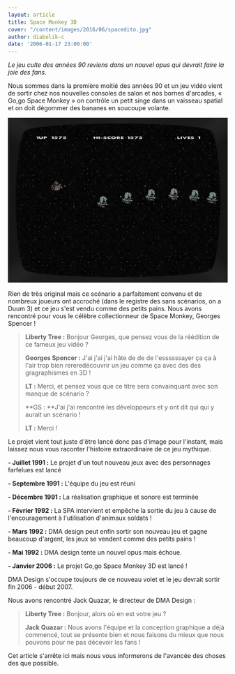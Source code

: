 ```yaml
---
layout: article
title: Space Monkey 3D
cover: "/content/images/2016/06/spacedito.jpg"
author: diabolik-c
date: '2006-01-17 23:00:00'
---
```


_Le jeu culte des années 90 reviens dans un nouvel opus qui devrait faire la joie des fans._

Nous sommes dans la première moitié des années 90 et un jeu vidéo vient de sortir chez nos nouvelles consoles de salon et nos bornes d'arcades, « Go,go Space Monkey » on contrôle un petit singe dans un vaisseau spatial et on doit dégommer des bananes en soucoupe volante.

![](  /content/images/2005/01/spacegame.jpg)

Rien de très original mais ce scénario a parfaitement convenu et de nombreux joueurs ont accroché (dans le registre des sans scénarios, on a Duum 3) et ce jeu s'est vendu comme des petits pains. Nous avons rencontré pour vous le célèbre collectionneur de Space Monkey, Georges Spencer !

> **Liberty Tree :** Bonjour Georges, que pensez vous de la réédition de ce fameux jeu vidéo ?
> 
> **Georges Spencer :** J'ai j'ai j'ai hâte de de de l'essssssayer ça ça à l'air trop bien rereredécouvrir un jeu comme ça avec des des gragraphismes en 3D !
> 
> **LT :** Merci, et pensez vous que ce titre sera convainquant avec son manque de scénario ?
> 
> \*\*GS : \*\*J'ai j'ai rencontré les développeurs et y ont dit qui qui y aurait un scénario !
> 
> **LT :** Merci !

Le projet vient tout juste d'être lancé donc pas d'image pour l'instant, mais laissez nous vous raconter l'histoire extraordinaire de ce jeu mythique.

**- Juillet 1991 :** Le projet d'un tout nouveau jeux avec des personnages farfelues est lancé

**- Septembre 1991 :** L'équipe du jeu est réuni

**- Décembre 1991 :** La réalisation graphique et sonore est terminée

**- Février 1992 :** La SPA intervient et empêche la sortie du jeu à cause de l'encouragement à l'utilisation d'animaux soldats !

**- Mars 1992 :** DMA design peut enfin sortir son nouveau jeu et gagne beaucoup d'argent, les jeux se vendent comme des petits pains !

**- Mai 1992 :** DMA design tente un nouvel opus mais échoue.

**- Janvier 2006 :** Le projet Go,go Space Monkey 3D est lancé !

DMA Design s'occupe toujours de ce nouveau volet et le jeu devrait sortir fin 2006 - début 2007.

Nous avons rencontré Jack Quazar, le directeur de DMA Design :

> **Liberty Tree :** Bonjour, alors où en est votre jeu ?
> 
> **Jack Quazar :** Nous avons l'équipe et la conception graphique a déjà commencé, tout se présente bien et nous faisons du mieux que nous pouvons pour ne pas décevoir les fans !

Cet article s'arrête ici mais nous vous informerons de l'avancée des choses des que possible.

<!--kg-card-end: markdown-->
